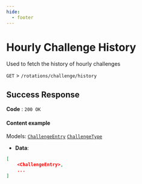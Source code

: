 ```yaml
---
hide:
  - footer
---
```

# Hourly Challenge History

Used to fetch the history of hourly challenges

`GET` > `/rotations/challenge/history`

## Success Response

**Code** : `200 OK`

#### **Content example**

Models: [`ChallengeEntry`](/models/rotations/ChallengeEntry) [`ChallengeType`](/models/rotations/ChallengeType)

- **Data**:
```json
[
    <ChallengeEntry>,
    ...
]
```
